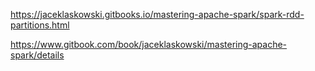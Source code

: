 
https://jaceklaskowski.gitbooks.io/mastering-apache-spark/spark-rdd-partitions.html

https://www.gitbook.com/book/jaceklaskowski/mastering-apache-spark/details
